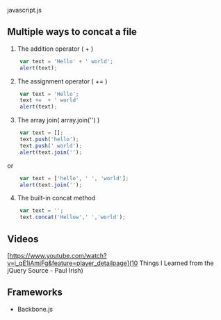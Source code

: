 javascript.js


## Multiple ways to concat a file
1. The addition operator ( + )
```javascript
    var text = 'Hello' + ' world';
    alert(text);
``` 

2. The assignment operator ( += )
```javascript
    var text = 'Hello';
    text +=  + ' world'
    alert(text);
```

3. The array join( array.join('') )
```javascript
    var text = [];
    text.push('hello');
    text.push(' world');
    alert(text.join('');
```
or
```javascript
    var text = ['hello', ' ', 'world'];
    alert(text.join('');
```

4. The built-in concat method
```javascript
    var text = '';
    text.concat('Hellow',' ','world');
```

## Videos
[https://www.youtube.com/watch?v=i_qE1iAmjFg&feature=player_detailpage](10 Things I Learned from the jQuery Source - Paul Irish)

## Frameworks
* Backbone.js
